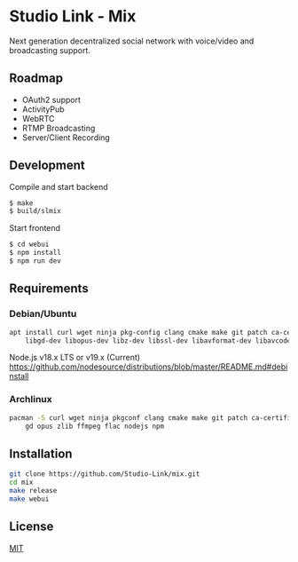 # Studio Link - Mix

Next generation decentralized social network with voice/video and broadcasting support.


## Roadmap

- OAuth2 support
- ActivityPub
- WebRTC
- RTMP Broadcasting
- Server/Client Recording

## Development

Compile and start backend

```sh
$ make
$ build/slmix
```

Start frontend

```sh
$ cd webui
$ npm install
$ npm run dev
```


## Requirements

### Debian/Ubuntu

```bash
apt install curl wget ninja pkg-config clang cmake make git patch ca-certificates \
	libgd-dev libopus-dev libz-dev libssl-dev libavformat-dev libavcodec-dev libflac-dev
```

Node.js v18.x LTS or v19.x (Current)
https://github.com/nodesource/distributions/blob/master/README.md#debinstall


### Archlinux

```bash
pacman -S curl wget ninja pkgconf clang cmake make git patch ca-certificates \
	gd opus zlib ffmpeg flac nodejs npm
```

## Installation

```bash
git clone https://github.com/Studio-Link/mix.git
cd mix
make release
make webui
```

## License

[MIT](https://github.com/Studio-Link/mix/blob/main/LICENSE)
